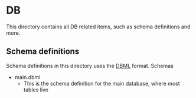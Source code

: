 # DB
This directory contains all DB related items, such as schema definitions and more.

## Schema definitions
Schema definitions in this directory uses the [DBML](https://www.dbml.org/) format.
Schemas
- main.dbml
    - This is the schema definition for the main database, where most tables live